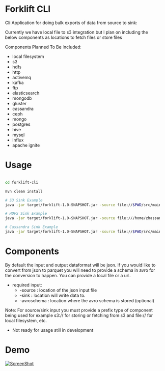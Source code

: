 # Forklift CLI	
Cli Application for doing bulk exports of data from source to sink:

Currently we have local file to s3 integration but I plan on including the below components as locations to fetch files or store files


Components Planned To Be Included:

- local filesystem
- s3
- hdfs
- http
- activemq
- kafka
- ftp
- elasticsearch
- mongodb
- gluster
- cassandra
- ceph
- mongo
- postgres
- hive
- mysql
- influx
- apache ignite


# Usage

```bash

cd forklift-cli

mvn clean install

# S3 Sink Example
java -jar target/forklift-1.0-SNAPSHOT.jar -source file://$PWD/src/main/resources/orders.json?dataformat=json -sink s3://analyticsio-sandbox/demo1/halloffame.parquet?region=us-east-2&dataformat=parquet

# HDFS Sink Example
java -jar target/forklift-1.0-SNAPSHOT.jar -source file:///home/zhassan/Downloads/rocknroll.parquet?dataformat=parquet -sink hdfs://localhost:9000/test5/

# Cassandra Sink Example
java -jar target/forklift-1.0-SNAPSHOT.jar -source file://$PWD/src/main/resources/orders.json?dataformat=json -sink cassandra://localhost:9042?keyspace=product&table=customerOrder

```

# Components

By default the input and output dataformat will be json. If you would like to convert from json to parquet you will need to provide a schema in avro for the conversion to happen. You can provide a local file or a url.



- required input: 
	* -source 	: location of the json input file
	* -sink 	: location will write data to.
	* -avroschema 	: location where the avro schema is stored (optional)

Note: For source/sink input you must provide a prefix type of component being used for example s3:// for storing or fetching from s3 and file:// for local filesystem, etc.


- Not ready for usage still in development



# Demo

[![ScreenShot](https://raw.githubusercontent.com/zmhassan/kafka-s3-exporter/master/imgs/S3VimeoParquet.png)](https://vimeo.com/207705541)

